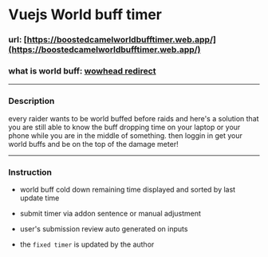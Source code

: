 # Vuejs World buff timer

### url: [https://boostedcamelworldbufftimer.web.app/](https://boostedcamelworldbufftimer.web.app/)

### what is world buff: [wowhead redirect](https://classic.wowhead.com/guides/classic-world-buff-consumables)

---
### Description

every raider wants to be world buffed before raids and here's a solution that you are still able to know the buff dropping time on your laptop or your phone while you are in the middle of something. then loggin in get your world buffs and be on the top of the damage meter! 

---

### Instruction

* world buff cold down remaining time displayed and sorted by last update time

* submit timer via addon sentence or manual adjustment

* user's submission review auto generated on inputs  

* the `fixed timer` is updated by the author 
